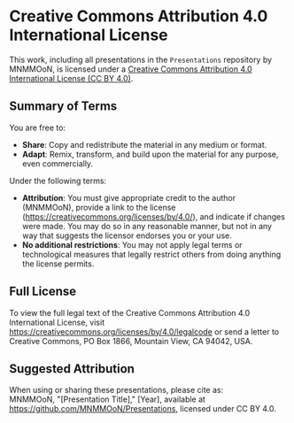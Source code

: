 # Creative Commons Attribution 4.0 International License

This work, including all presentations in the `Presentations` repository by MNMMOoN, is licensed under a 
[Creative Commons Attribution 4.0 International License (CC BY 
4.0)](https://creativecommons.org/licenses/by/4.0/).

## Summary of Terms

You are free to:
- **Share**: Copy and redistribute the material in any medium or format.
- **Adapt**: Remix, transform, and build upon the material for any purpose, even commercially.

Under the following terms:
- **Attribution**: You must give appropriate credit to the author (MNMMOoN), provide a link to the license 
(https://creativecommons.org/licenses/by/4.0/), and indicate if changes were made. You may do so in any 
reasonable manner, but not in any way that suggests the licensor endorses you or your use.
- **No additional restrictions**: You may not apply legal terms or technological measures that legally 
restrict others from doing anything the license permits.

## Full License
To view the full legal text of the Creative Commons Attribution 4.0 International License, visit 
https://creativecommons.org/licenses/by/4.0/legalcode or send a letter to Creative Commons, PO Box 1866, 
Mountain View, CA 94042, USA.

## Suggested Attribution
When using or sharing these presentations, please cite as:  
MNMMOoN, "[Presentation Title]," [Year], available at https://github.com/MNMMOoN/Presentations, licensed 
under CC BY 4.0.
